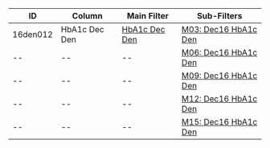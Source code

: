 ID | Column | Main Filter | Sub-Filters | 
-- | ------ | -------| -----------|
16den012| HbA1c Dec Den | [HbA1c Dec Den](https://github.com/johnnybender/adastandards2017/blob/master/recommendations/rec001.md) | [M03: Dec16 HbA1c Den](https://github.com/johnnybender/adastandards2017/blob/master/recommendations/rec001.md)
-- | --| --|[M06: Dec16 HbA1c Den](https://github.com/johnnybender/adastandards2017/blob/master/recommendations/rec001.md)|
-- | --| --|[M09: Dec16 HbA1c Den](https://github.com/johnnybender/adastandards2017/blob/master/recommendations/rec001.md)|
-- | --| --|[M12: Dec16 HbA1c Den](https://github.com/johnnybender/adastandards2017/blob/master/recommendations/rec001.md)|
-- | --| --|[M15: Dec16 HbA1c Den](https://github.com/johnnybender/adastandards2017/blob/master/recommendations/rec001.md)|
